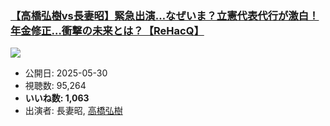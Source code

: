 ### [【高橋弘樹vs長妻昭】緊急出演…なぜいま？立憲代表代行が激白！年金修正…衝撃の未来とは？【ReHacQ】](https://www.youtube.com/watch?v=ZQGAoWwQy60)
[![](https://img.youtube.com/vi/ZQGAoWwQy60/sddefault.jpg)](https://www.youtube.com/watch?v=ZQGAoWwQy60)
-   公開日: 2025-05-30
-   視聴数: 95,264
-   **いいね数: 1,063**
-   出演者: 長妻昭, [高橋弘樹](/rehacq_fan/people/高橋弘樹 "wikilink")
